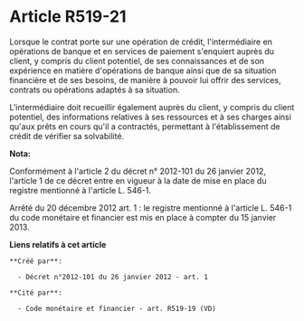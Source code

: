 # Article R519-21

Lorsque le contrat porte sur une opération de crédit, l'intermédiaire en opérations de banque et en services de paiement
s'enquiert auprès du client, y compris du client potentiel, de ses connaissances et de son expérience en matière d'opérations
de banque ainsi que de sa situation financière et de ses besoins, de manière à pouvoir lui offrir des services, contrats ou
opérations adaptés à sa situation. 

L'intermédiaire doit recueillir également auprès du client, y compris du client potentiel, des informations relatives à ses
ressources et à ses charges ainsi qu'aux prêts en cours qu'il a contractés, permettant à l'établissement de crédit de
vérifier sa solvabilité.

**Nota:**

Conformément à l'article 2 du décret n° 2012-101 du 26 janvier 2012, l'article 1 de ce décret entre en vigueur à la date de
mise en place du registre mentionné à l'article L. 546-1. 

Arrêté du 20 décembre 2012 art. 1 : le registre mentionné à l'article L. 546-1 du code monétaire et financier est  mis en
place  à compter du 15 janvier 2013.

**Liens relatifs à cet article**

	**Créé par**:

	  - Décret n°2012-101 du 26 janvier 2012 - art. 1

	**Cité par**:

	  - Code monétaire et financier - art. R519-19 (VD)
